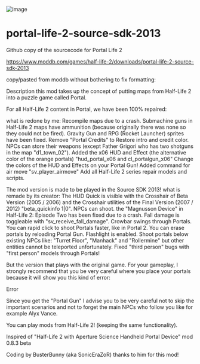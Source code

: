 ![image](https://i.imgur.com/G6sZBzq.png)
# portal-life-2-source-sdk-2013
Github copy of the sourcecode for Portal Life 2

https://www.moddb.com/games/half-life-2/downloads/portal-life-2-source-sdk-2013

copy/pasted from moddb without bothering to fix formatting:

Description
this mod takes up the concept of putting maps from Half-Life 2 into a puzzle game called Portal.

For all Half-Life 2 content in Portal, we have been 100% repaired:



what is redone by me:
Recompile maps due to a crash.
Submachine guns in Half-Life 2 maps have ammunition (because originally there was none so they could not be fired).
Gravity Gun and RPG (Rocket Launcher) sprites have been fixed.
Remove "Portal Credits" to Restore intro and credit color.
NPCs can store their weapons (except Father Grigori who has two shotguns in the map "d1_town_02").
Added the x06 HUD and Effect (the alternative color of the orange portals) "hud_portal_x06 and cl_portalgun_x06" Change the colors of the HUD and Effects on your Portal Gun!
Added command for air move "sv_player_airmove"
Add all Half-Life 2 series repair models and scripts.

The mod version is made to be played in the Source SDK 2013!
what is remade by its creator:
The HUD Quick is visible with the Crosshair of Beta Version (2005 / 2006) and the Crosshair utilities of the Final Version (2007 / 2012) "beta_quickinfo 1|0".
NPCs can shoot.
the "Magnusson Device" in Half-Life 2: Episode Two has been fixed due to a crash.
Fall damage is toggleable with "sv_receive_fall_damage".
Crowbar swings through Portals.
You can rapid click to shoot Portals faster, like in Portal 2.
You can erase portals by reloading Portal Gun.
Flashlight is enabled.
Shoot portals below existing NPCs like: "Turret Floor", "Manhack" and "Rollermine" but other entities cannot be teleported unfortunately.
Fixed "third person" bugs with "first person" models through Portals!

But the version that plays with the original game.
For your gameplay, I strongly recommend that you be very careful where you place your portals because it will show you this kind of error:

Error



Since you get the "Portal Gun" I advise you to be very careful not to skip the important scenarios and not to forget the main NPCs who follow you like for example Alyx Vance.

You can play mods from Half-Life 2! (keeping the same functionality).

Inspired of "Half-Life 2 with Aperture Science Handheld Portal Device" mod 0.8.3 beta

Coding by BusterBunny (aka SonicEraZoR)
thanks to him for this mod!
